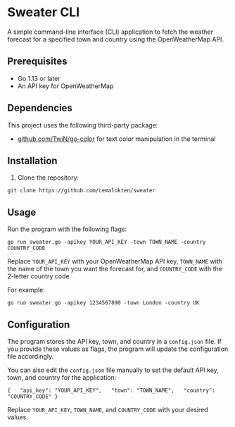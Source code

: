 # Sweater CLI

A simple command-line interface (CLI) application to fetch the weather forecast for a specified town and country using the OpenWeatherMap API.

Prerequisites
-------------

*   Go 1.13 or later
*   An API key for OpenWeatherMap

Dependencies
------------

This project uses the following third-party package:

*   [github.com/TwiN/go-color](https://github.com/TwiN/go-color) for text color manipulation in the terminal

Installation
------------

1.  Clone the repository:


`git clone https://github.com/cemalokten/sweater`

Usage
-----

Run the program with the following flags:

`go run sweater.go -apikey YOUR_API_KEY -town TOWN_NAME -country COUNTRY_CODE`

Replace `YOUR_API_KEY` with your OpenWeatherMap API key, `TOWN_NAME` with the name of the town you want the forecast for, and `COUNTRY_CODE` with the 2-letter country code.

For example:

`go run sweater.go -apikey 1234567890 -town London -country UK`

Configuration
-------------

The program stores the API key, town, and country in a `config.json` file. If you provide these values as flags, the program will update the configuration file accordingly.

You can also edit the `config.json` file manually to set the default API key, town, and country for the application:

`{   "api_key": "YOUR_API_KEY",   "town": "TOWN_NAME",   "country": "COUNTRY_CODE" }`

Replace `YOUR_API_KEY`, `TOWN_NAME`, and `COUNTRY_CODE` with your desired values.

